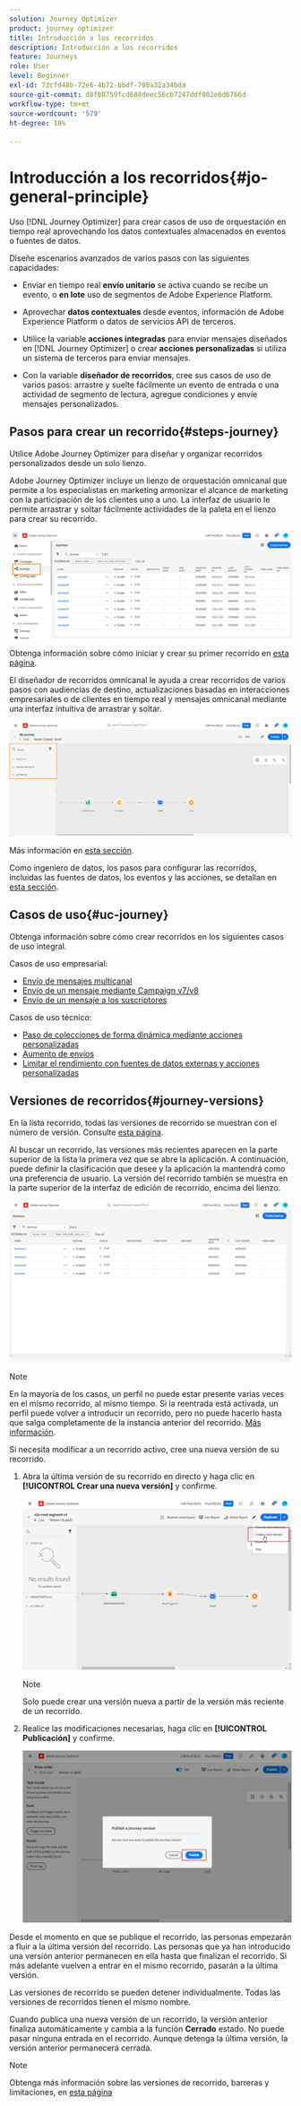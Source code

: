 ```yaml
---
solution: Journey Optimizer
product: journey optimizer
title: Introducción a los recorridos
description: Introducción a los recorridos
feature: Journeys
role: User
level: Beginner
exl-id: 73cfd48b-72e6-4b72-bbdf-700a32a34bda
source-git-commit: d8fb8759fcd688deec56cb7247ddf082e6d6766d
workflow-type: tm+mt
source-wordcount: '579'
ht-degree: 19%

---
```



# Introducción a los recorridos{#jo-general-principle}

Uso [!DNL Journey Optimizer] para crear casos de uso de orquestación en tiempo real aprovechando los datos contextuales almacenados en eventos o fuentes de datos.

Diseñe escenarios avanzados de varios pasos con las siguientes capacidades:

* Enviar en tiempo real **envío unitario** se activa cuando se recibe un evento, o **en lote** uso de segmentos de Adobe Experience Platform.

* Aprovechar **datos contextuales** desde eventos, información de Adobe Experience Platform o datos de servicios API de terceros.

* Utilice la variable **acciones integradas** para enviar mensajes diseñados en [!DNL Journey Optimizer] o crear **acciones personalizadas** si utiliza un sistema de terceros para enviar mensajes.

* Con la variable **diseñador de recorridos**, cree sus casos de uso de varios pasos: arrastre y suelte fácilmente un evento de entrada o una actividad de segmento de lectura, agregue condiciones y envíe mensajes personalizados.

## Pasos para crear un recorrido{#steps-journey}

Utilice Adobe Journey Optimizer para diseñar y organizar recorridos personalizados desde un solo lienzo.

Adobe Journey Optimizer incluye un lienzo de orquestación omnicanal que permite a los especialistas en marketing armonizar el alcance de marketing con la participación de los clientes uno a uno. La interfaz de usuario le permite arrastrar y soltar fácilmente actividades de la paleta en el lienzo para crear su recorrido.

![](assets/interface-journeys.png)

Obtenga información sobre cómo iniciar y crear su primer recorrido en [esta página](journey-gs.md).

El diseñador de recorridos omnicanal le ayuda a crear recorridos de varios pasos con audiencias de destino, actualizaciones basadas en interacciones empresariales o de clientes en tiempo real y mensajes omnicanal mediante una interfaz intuitiva de arrastrar y soltar.

![](assets/journey38.png)

Más información en [esta sección](using-the-journey-designer.md).

Como ingeniero de datos, los pasos para configurar las recorridos, incluidas las fuentes de datos, los eventos y las acciones, se detallan en [esta sección](../configuration/about-data-sources-events-actions.md).


## Casos de uso{#uc-journey}

Obtenga información sobre cómo crear recorridos en los siguientes casos de uso integral.

Casos de uso empresarial:

* [Envío de mensajes multicanal](journeys-uc.md)
* [Envío de un mensaje mediante Campaign v7/v8](campaign-classic-use-case.md)
* [Envío de un mensaje a los suscriptores](message-to-subscribers-uc.md)

Casos de uso técnico:

* [Paso de colecciones de forma dinámica mediante acciones personalizadas](collections.md)
* [Aumento de envíos](ramp-up-deliveries-uc.md)
* [Limitar el rendimiento con fuentes de datos externas y acciones personalizadas](limit-throughput.md)

## Versiones de recorridos{#journey-versions}

En la lista recorrido, todas las versiones de recorrido se muestran con el número de versión. Consulte [esta página](../building-journeys/using-the-journey-designer.md).

Al buscar un recorrido, las versiones más recientes aparecen en la parte superior de la lista la primera vez que se abre la aplicación. A continuación, puede definir la clasificación que desee y la aplicación la mantendrá como una preferencia de usuario. La versión del recorrido también se muestra en la parte superior de la interfaz de edición de recorrido, encima del lienzo.

![](assets/journeyversions1.png)

>[!NOTE]
>
>En la mayoría de los casos, un perfil no puede estar presente varias veces en el mismo recorrido, al mismo tiempo. Si la reentrada está activada, un perfil puede volver a introducir un recorrido, pero no puede hacerlo hasta que salga completamente de la instancia anterior del recorrido. [Más información](end-journey.md).

Si necesita modificar a un recorrido activo, cree una nueva versión de su recorrido.

1. Abra la última versión de su recorrido en directo y haga clic en **[!UICONTROL Crear una nueva versión]** y confirme.

   ![](assets/journeyversions2.png)

   >[!NOTE]
   >
   >Solo puede crear una versión nueva a partir de la versión más reciente de un recorrido.

1. Realice las modificaciones necesarias, haga clic en **[!UICONTROL Publicación]** y confirme.

   ![](assets/journeyversions3.png)

Desde el momento en que se publique el recorrido, las personas empezarán a fluir a la última versión del recorrido. Las personas que ya han introducido una versión anterior permanecen en ella hasta que finalizan el recorrido. Si más adelante vuelven a entrar en el mismo recorrido, pasarán a la última versión.

Las versiones de recorrido se pueden detener individualmente. Todas las versiones de recorridos tienen el mismo nombre.

Cuando publica una nueva versión de un recorrido, la versión anterior finaliza automáticamente y cambia a la función **Cerrado** estado. No puede pasar ninguna entrada en el recorrido. Aunque detenga la última versión, la versión anterior permanecerá cerrada.

>[!NOTE]
>
>Obtenga más información sobre las versiones de recorrido, barreras y limitaciones, en [esta página](../start/guardrails.md#journey-versions-limitations)